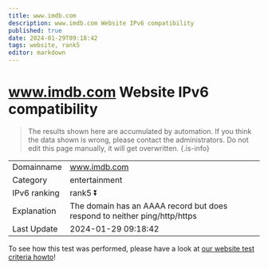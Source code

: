 ```yaml
---
title: www.imdb.com
description: www.imdb.com Website IPv6 compatibility
published: true
date: 2024-01-29T09:18:42
tags: website, rank5
editor: markdown
---
```


# www.imdb.com Website IPv6 compatibility

> The results shown here are accumulated by automation. If you think the data shown is wrong, please contact the administrators. 
> Do not edit this page manually, it will get overwritten.
{.is-info}


|   |   |
| - | - |
| Domainname | www.imdb.com
| Category | entertainment |
| IPv6 ranking | rank5 :arrow_double_down: |
| Explanation | The domain has an AAAA record but does respond to neither ping/http/https |
| Last Update | 2024-01-29 09:18:42 |

To see how this test was performed, please have a look at [our website test criteria howto](/howto/testcriteria/website)!

